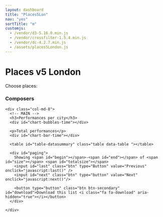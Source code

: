 ```yaml
---
layout: dashboard
title: "Places5Lon"
nav: "yes"
sortTitle: "m"
customjs:
  - /vendor/d3-5.16.0.min.js
  - /vendor/crossfilter-1.5.4.min.js
  - /vendor/dc-4.2.7.min.js
  - /assets/places5London.js
---
```


<div class="banner">
  <div class="container-fluid">
  	<div class="header">
  	 	  	<div class="title">
  					<h1>Places v5 London</h1>
            <p>Choose places:</p>
            <div id="selectPlaces"></div>
            <p id="datacount"></p>
  				</div>
  	</div>
  </div>
</div>


<!-- DATA -->
<div class="container-fluid dashboard">
	<div class="row">
    <div class="col-md-4">
      <h3>Composers</h3>
      <div id="selectPlaces2"></div>
      <div id="chart-bubble-composers"></div>
    </div>


    <div class="col-md-8">
      <!-- MAIN -->
      <h3>Performances per city</h3>
      <div id="chart-bubbles-time"></div>

      <p>Total performances</p>
      <div id="chart-bar-time"></div>

      <table id="table-datasummary" class="table data-table "></table>

      <div id="paging">
        Showing <span id="begin"></span>-<span id="end"></span> of <span id="size"></span> <span id="totalsize"></span>
        <input id="last" class="btn" type="Button" value="Previous" onclick="javascript:last()" />
        <input id="next" class="btn" type="button" value="Next" onclick="javascript:next()"/>

        <button type="button" class="btn btn-secondary" id="download">Download this list <i class="fa fa-download" aria-hidden="true"></i></button>
      </div>

    </div>
  </div>
</div>
